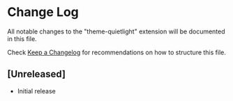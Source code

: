 # Change Log
All notable changes to the "theme-quietlight" extension will be documented in this file.

Check [Keep a Changelog](http://keepachangelog.com/) for recommendations on how to structure this file.

## [Unreleased]
- Initial release
